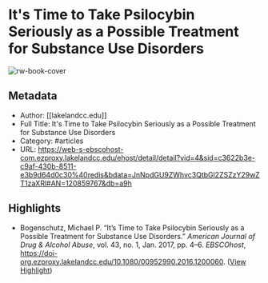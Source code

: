 # It's Time to Take Psilocybin Seriously as a Possible Treatment for Substance Use Disorders

![rw-book-cover](https://readwise-assets.s3.amazonaws.com/static/images/article0.00998d930354.png)

## Metadata
- Author: [[lakelandcc.edu]]
- Full Title: It's Time to Take Psilocybin Seriously as a Possible Treatment for Substance Use Disorders
- Category: #articles
- URL: https://web-s-ebscohost-com.ezproxy.lakelandcc.edu/ehost/detail/detail?vid=4&sid=c3622b3e-c9af-430b-8511-e3b9d64d0c30%40redis&bdata=JnNpdGU9ZWhvc3QtbGl2ZSZzY29wZT1zaXRl#AN=120859767&db=a9h

## Highlights
- Bogenschutz, Michael P. “It’s Time to Take Psilocybin Seriously as a Possible Treatment for Substance Use Disorders.” *American Journal of Drug & Alcohol Abuse*, vol. 43, no. 1, Jan. 2017, pp. 4–6. *EBSCOhost*, https://doi-org.ezproxy.lakelandcc.edu/10.1080/00952990.2016.1200060. ([View Highlight](https://read.readwise.io/read/01hg3y8bgg0eqq2dv3pbty4ve1))
